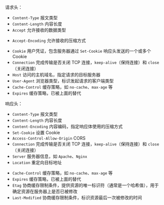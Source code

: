 请求头：

- `Content-Type` 报文类型
- `Content-Length` 内容长度
- `Accept` 允许接收的数据类型
* `Accept-Encoding` 允许接收的压缩方式
- `Cookie` 用户凭证，包含服务器通过 `Set-Cookie` 响应头发送的一个或多个 Cookie
- `Connection` 完成传输是否关闭 TCP 连接，`keep-alive`（保持连接）和 `close`（关闭连接）
- `Host` 访问的主机域名，指定请求的目标服务器
- `User-Agent` 浏览器类型，标识发起请求的客户端类型
- `Cache-Control` 缓存策略，如 `no-cache`、`max-age` 等
- `Expires` 缓存策略，已被上面的替代

响应头：

* `Content-Type` 报文类型
* `Content-Length` 内容长度
* `Content-Encoding` 内容编码，指定响应体使用的压缩方式
* `Set-Cookie` 设置 Cookie
* `Access-Control-Allow-Origin` CORS
* `Connection` 完成传输是否关闭 TCP 连接，`keep-alive`（保持连接）和 `close`（关闭连接）
* `Server` 服务器信息，如 `Apache`、`Nginx`
* `Location` 重定向目标地址
- `Cache-Control` 缓存策略，如 `no-cache`、`max-age` 等
- `Expires` 缓存策略，已被上面的替代
- `Etag` 协商缓存限制条件，提供资源的唯一标识符（通常是一个哈希值），用于确定资源在服务器上是否已被修改
- `Last-Modified` 协商缓存限制条件，标识资源最后一次被修改的时间
